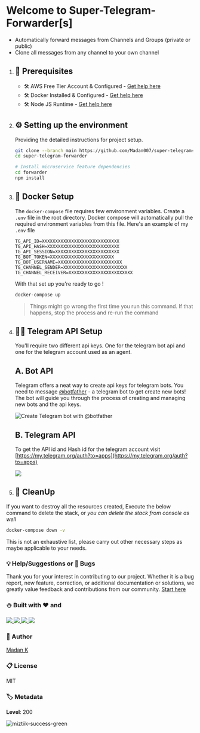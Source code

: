 # Welcome to Super-Telegram-Forwarder[s]

- Automatically forward messages from Channels and Groups (private or public)
- Clone all messages from any channel to your own channel

1. ## 🧰 Prerequisites

   - 🛠 AWS Free Tier Account & Configured - [Get help here](https://www.youtube.com/watch?v=FRQ9fE4fd5g)
   - 🛠 Docker Installed & Configured - [Get help here](https://www.youtube.com/watch?v=gcacQ29AjOo)
   - 🛠 Node JS Runtime - [Get help here](https://www.youtube.com/watch?v=TQks1p7xjdI)

1. ## ⚙️ Setting up the environment

   Providing the detailed instructions for project setup.

   ```bash
   git clone --branch main https://github.com/Madan007/super-telegram-forwarder.git
   cd super-telegram-forwarder

   # Install microservice feature dependencies
   cd forwarder
   npm install
   ```

1. ## 🚀 Docker Setup

   The `docker-compose` file requires few environment variables. Create a `.env` file in the root directory. Docker compose will automatically pull the required environment variables from this file. Here's an example of my `.env` file

   ```docker
   TG_API_ID=XXXXXXXXXXXXXXXXXXXXXXXXXXXXX
   TG_API_HASH=XXXXXXXXXXXXXXXXXXXXXXXXXXX
   TG_API_SESSION=XXXXXXXXXXXXXXXXXXXXXXXX
   TG_BOT_TOKEN=XXXXXXXXXXXXXXXXXXXXXXXX
   TG_BOT_USERNAME=XXXXXXXXXXXXXXXXXXXXXXXX
   TG_CHANNEL_SENDER=XXXXXXXXXXXXXXXXXXXXXXXX
   TG_CHANNEL_RECEIVER=XXXXXXXXXXXXXXXXXXXXXXXX
   ```

   With that set up you're ready to go !

   ```bash
   docker-compose up
   ```

   > Things might go wrong the first time you run this command. If that happens, stop the process and re-run the command

1. ## 👷🏾 Telegram API Setup

   You'll require two different api keys. One for the telegram bot api and one for the telegram account used as an agent.

   ## A. Bot API

   Telegram offers a neat way to create api keys for telegram bots. You need to message [@botfather](https://t.me/botfather) - a telegram bot to get create new bots! The bot will guide you through the process of creating and managing new bots and the api keys.

   ![Create Telegram bot with @botfather](https://i.imgur.com/DNeoeTO.png)

   ## B. Telegram API

   To get the API id and Hash id for the telegram account visit [https://my.telegram.org/auth?to=apps](https://my.telegram.org/auth?to=apps)

   ![](https://i.imgur.com/KJ1kDDO.png)

1. ## 🧹 CleanUp

If you want to destroy all the resources created, Execute the below command to delete the stack, or _you can delete the stack from console as well_

```bash
docker-compose down -v
```

This is not an exhaustive list, please carry out other necessary steps as maybe applicable to your needs.

### 💡 Help/Suggestions or 🐛 Bugs

Thank you for your interest in contributing to our project. Whether it is a bug report, new feature, correction, or additional documentation or solutions, we greatly value feedback and contributions from our community. [Start here][200]

### :snowman: Built with ❤️ and

   <a href="https://aws.amazon.com/">
   <img src="https://img.shields.io/badge/Amazon_AWS-FF9900?style=for-the-badge&logo=amazonaws&logoColor=white" />
   </a>
   <a href="https://www.docker.com/">
   <img src="https://img.shields.io/badge/Docker-2CA5E0?style=for-the-badge&logo=docker&logoColor=white" />
   </a>
   <a href="https://core.telegram.org/api">
   <img src="https://img.shields.io/badge/Telegram-2CA5E0?style=for-the-badge&logo=telegram&logoColor=white" />
   </a>
   <a href="https://nodejs.org/en/docs/">
   <img src="https://img.shields.io/badge/Node.js-339933?style=for-the-badge&logo=nodedotjs&logoColor=white" />
   </a>

### :man: Author

[Madan K](https://www.linkedin.com/in/madan-k-97606010a/)

### :clipboard: License

MIT

### 🏷️ Metadata

**Level**: 200

![miztiik-success-green](https://img.shields.io/badge/miztiik-cdk-success-green)

[200]: https://github.com/Madan007/super-telegram-forwarder/issues
